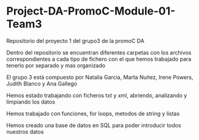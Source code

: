 # Project-DA-PromoC-Module-01-Team3
Repositorio del proyecto 1 del grupo3 de la promoC DA

Dentro del repositorio se encuentran diferentes carpetas con los archivos correspondientes a cada tipo de fichero con el que hemos trabajado para tenerlo por separado y mas organizado


El grupo 3 está compuesto por Natalia Garcia, Marta Nuñez, Irene Powers, Judith Blanco y Ana Gallego


Hemos estado trabajando con ficheros txt y xml, abriendo, analizando y limpiando los datos

Hemos trabajado con funciones, for loops, metodos de string y listas

Hemos creado una base de datos en SQL para poder introducir todos nuestros datos 
